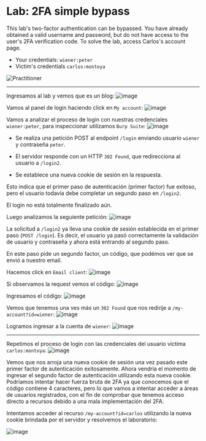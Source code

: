 # Lab: 2FA simple bypass

This lab's two-factor authentication can be bypassed. You have already obtained a valid username and password, but do not have access to the user's 2FA verification code. To solve the lab, access Carlos's account page.

- Your credentials: `wiener:peter`
- Victim's credentials `carlos:montoya`
  

![Practitioner](https://img.shields.io/badge/level-Apprentice-green)  

---

Ingresamos al lab y vemos que es un blog:
![image](https://github.com/user-attachments/assets/289d4b41-9519-4bfc-9664-bac057f3d1c6)

Vamos al panel de login haciendo click en `My account`:
![image](https://github.com/user-attachments/assets/28ffe45b-c7b8-4227-b79a-3572d9ab4808)

Vamos a analizar el proceso de login con nuestras credenciales `wiener:peter`, para inspeccionar utilizamos `Burp Suite`:
![image](https://github.com/user-attachments/assets/596fbaa7-2f55-41b0-9c00-701977cb35d2)

- Se realiza una petición POST al endpoint `/login` enviando usuario `wiener` y contraseña `peter`.

- El servidor responde con un HTTP `302 Found`, que redirecciona al usuario a `/login2`.

- Se establece una nueva cookie de sesión en la respuesta.

Esto indica que el primer paso de autenticación (primer factor) fue exitoso, pero el usuario todavía debe completar un segundo paso en `/login2`.

El login no está totalmente finalizado aún.

Luego analizamos la seguiente petición:
![image](https://github.com/user-attachments/assets/b7486ee7-420d-4b30-ab15-ee4710556ae7)

La solicitud a `/login2` ya lleva una cookie de sesión establecida en el primer paso (`POST /login`).
Es decir, el usuario ya pasó correctamente la validación de usuario y contraseña y ahora está entrando al segundo paso.

En este paso pide un segundo factor, un código, que podémos ver que se envió a nuestro email.

Hacemos click en `Email client`:
![image](https://github.com/user-attachments/assets/3d33eced-b936-440c-a753-acdae641d1ea)

Si observamos la request vemos el código:
![image](https://github.com/user-attachments/assets/3bd8f6fd-b268-422a-8ca8-c53bb3a4b4e4)

Ingresamos el código:
![image](https://github.com/user-attachments/assets/936be345-18ac-4a4f-b366-9e238cb4d290)

Vemos que tenemos una ves más un `302 Found` que nos redirije a `/my-account?id=wiener`:
![image](https://github.com/user-attachments/assets/7f28f470-fe43-4454-ac37-d3031946b754)

Logramos ingresar a la cuenta de `wiener`:
![image](https://github.com/user-attachments/assets/74cdfa92-815f-448d-b97a-fda6d0026d2e)

---

Repetimos el proceso de login con las credenciales del usuario víctima `carlos:montoya`:
![image](https://github.com/user-attachments/assets/172d4948-65f5-40b7-a70e-1fe13f2fd05c)

Vemos que nos arroja una nueva cookie de sesión una vez pasado este primer factor de autenticación exitosamente. Ahora vendría el momento de ingresar el segundo factor de autenticación utilizando esta nueva cookie. Podríamos intentar hacer fuerza bruta de 2FA ya que conocemos que el código contiene 4 caracteres, pero lo que vamos a intentar acceder a áreas de usuarios registrados, con el fin de comprobar que tenemos acceso directo a recursos debido a una mala implementación del 2FA.

Intentamos acceder al recurso `/my-account?id=carlos` utilizando la nueva cookie brindada por el servidor y resolvemos el laboratorio:

![image](https://github.com/user-attachments/assets/83dfb799-0229-471e-b9b5-35205663ba4f)












